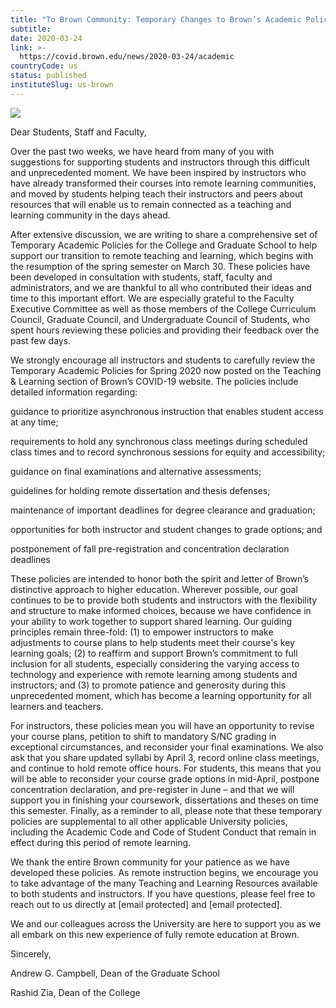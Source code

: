 ```yaml
---
title: "To Brown Community: Temporary Changes to Brown’s Academic Policies for Spring 2020"
subtitle: 
date: 2020-03-24
link: >-
  https://covid.brown.edu/news/2020-03-24/academic
countryCode: us
status: published
instituteSlug: us-brown
---
```

![](https://covid.brown.edu/themes/custom/brown/static/apple-touch-icon.png)

Dear Students, Staff and Faculty,

Over the past two weeks, we have heard from many of you with suggestions for supporting students and instructors through this difficult and unprecedented moment. We have been inspired by instructors who have already transformed their courses into remote learning communities, and moved by students helping teach their instructors and peers about resources that will enable us to remain connected as a teaching and learning community in the days ahead.

After extensive discussion, we are writing to share a comprehensive set of Temporary Academic Policies for the College and Graduate School to help support our transition to remote teaching and learning, which begins with the resumption of the spring semester on March 30. These policies have been developed in consultation with students, staff, faculty and administrators, and we are thankful to all who contributed their ideas and time to this important effort. We are especially grateful to the Faculty Executive Committee as well as those members of the College Curriculum Council, Graduate Council, and Undergraduate Council of Students, who spent hours reviewing these policies and providing their feedback over the past few days.

We strongly encourage all instructors and students to carefully review the Temporary Academic Policies for Spring 2020 now posted on the Teaching & Learning section of Brown’s COVID-19 website. The policies include detailed information regarding:

guidance to prioritize asynchronous instruction that enables student access at any time;

requirements to hold any synchronous class meetings during scheduled class times and to record synchronous sessions for equity and accessibility;

guidance on final examinations and alternative assessments;

guidelines for holding remote dissertation and thesis defenses;

maintenance of important deadlines for degree clearance and graduation;

opportunities for both instructor and student changes to grade options; and

postponement of fall pre-registration and concentration declaration deadlines

These policies are intended to honor both the spirit and letter of Brown’s distinctive approach to higher education. Wherever possible, our goal continues to be to provide both students and instructors with the flexibility and structure to make informed choices, because we have confidence in your ability to work together to support shared learning. Our guiding principles remain three-fold: (1) to empower instructors to make adjustments to course plans to help students meet their course's key learning goals; (2) to reaffirm and support Brown’s commitment to full inclusion for all students, especially considering the varying access to technology and experience with remote learning among students and instructors; and (3) to promote patience and generosity during this unprecedented moment, which has become a learning opportunity for all learners and teachers.

For instructors, these policies mean you will have an opportunity to revise your course plans, petition to shift to mandatory S/NC grading in exceptional circumstances, and reconsider your final examinations. We also ask that you share updated syllabi by April 3, record online class meetings, and continue to hold remote office hours. For students, this means that you will be able to reconsider your course grade options in mid-April, postpone concentration declaration, and pre-register in June – and that we will support you in finishing your coursework, dissertations and theses on time this semester. Finally, as a reminder to all, please note that these temporary policies are supplemental to all other applicable University policies, including the Academic Code and Code of Student Conduct that remain in effect during this period of remote learning.

We thank the entire Brown community for your patience as we have developed these policies. As remote instruction begins, we encourage you to take advantage of the many Teaching and Learning Resources available to both students and instructors. If you have questions, please feel free to reach out to us directly at [email protected] and [email protected].

We and our colleagues across the University are here to support you as we all embark on this new experience of fully remote education at Brown.

Sincerely,

Andrew G. Campbell, Dean of the Graduate School

Rashid Zia, Dean of the College